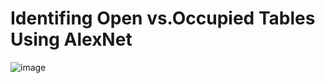 # Identifing Open vs.Occupied Tables Using AlexNet
![image](https://user-images.githubusercontent.com/122577469/231522369-86b2b1b9-e60f-4a88-85c9-31818fa4790e.png=150x250)
